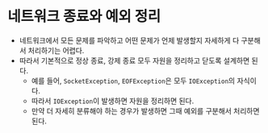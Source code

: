 # 네트워크 종료와 예외 정리

* 네트워크에서 모든 문제를 파악하고 어떤 문제가 언제 발생할지 자세하게 다 구분해서 처리하기는 어렵다.
* 따라서 기본적으로 정상 종료, 강제 종료 모두 자원을 정리하고 닫도록 설계하면 된다.
    * 예를 들어, `SocketException`, `EOFException`은 모두 `IOException`의 자식이다.
    * 따라서 `IOException`이 발생하면 자원을 정리하면 된다.
    * 만약 더 자세히 분류해야 하는 경우가 발생하면 그때 예외를 구분해서 처리하면 된다.